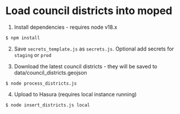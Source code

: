 
# Load council districts into moped

1. Install dependencies - requires node v18.x

```shell
$ npm install
```

2. Save `secrets_template.js` as `secrets.js`. Optional add secrets for `staging` or `prod`

3. Download the latest council districts - they will be saved to data/council_districts.geojson

```shell
$ node process_districts.js
```

4. Upload to Hasura (requires local instance running)

```shell
$ node insert_districts.js local
```
